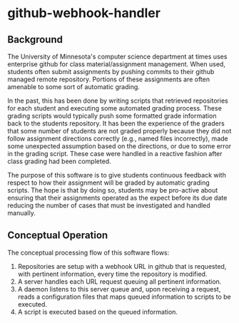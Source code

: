 # github-webhook-handler

## Background

The University of Minnesota's computer science department at times
uses enterprise github for class material/assignment management. When
used, students often submit assignments by pushing commits to their
github managed remote repository. Portions of these assignments are
often amenable to some sort of automatic grading. 

In the past, this has been done by writing scripts that retrieved
repositories for each student and executing some automated grading
process. These grading scripts would typically push some formatted
grade information back to the students repository. It has been the
experience of the graders that some number of students are not graded
properly because they did not follow assignment directions correctly
(e.g., named files incorrectly), made some unexpected assumption based
on the directions, or due to some error in the grading script. These
case were handled in a reactive fashion after class grading had been
completed.

The purpose of this software is to give students continuous feedback
with respect to how their assignment will be graded by automatic
grading scripts. The hope is that by doing so, students may be
pro-active about ensuring that their assignments operated as the
expect before its due date reducing the number of cases that must be
investigated and handled manually.

## Conceptual Operation

The conceptual processing flow of this software flows:
1) Repositories are setup with a webhook URL in github that is
   requested, with pertinent information, every time the repository is
   modified.
2) A server handles each URL request queuing all pertinent information.
3) A daemon listens to this server queue and, upon receiving a
   request, reads a configuration files that maps queued information
   to scripts to be executed.
4) A script is executed based on the queued information.
